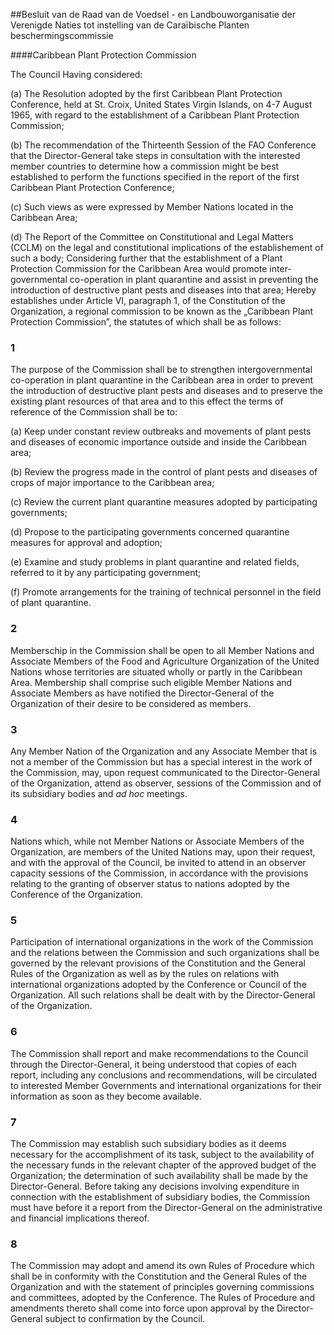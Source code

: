 <meta http-equiv='Content-Type' content='text/html; charset=utf-8' />

##Besluit van de Raad van de Voedsel - en Landbouworganisatie der Verenigde Naties tot instelling van de Caraïbische Planten beschermingscommissie

####Caribbean Plant Protection Commission

The Council Having considered: 

(a) The Resolution adopted by the first Caribbean Plant Protection Conference, held at St. Croix, United States Virgin Islands, on 4-7 August 1965, with regard to the establishment of a Caribbean Plant Protection Commission;  

(b) The recommendation of the Thirteenth Session of the FAO Conference that the Director-General take steps in consultation with the interested member countries to determine how a commission might be best established to perform the functions specified in the report of the first Caribbean Plant Protection Conference;  

(c) Such views as were expressed by Member Nations located in the Caribbean Area;  

(d) The Report of the Committee on Constitutional and Legal Matters (CCLM) on the legal and constitutional implications of the establishement of such a body;   Considering further that the establishment of a Plant Protection Commission for the Caribbean Area would promote inter-governmental co-operation in plant quarantine and assist in preventing the introduction of destructive plant pests and diseases into that area; Hereby establishes under Article VI, paragraph 1, of the Constitution of the Organization, a regional commission to be known as the „Caribbean Plant Protection Commission”, the statutes of which shall be as follows:    

### 1  

The purpose of the Commission shall be to strengthen intergovernmental co-operation in plant quarantine in the Caribbean area in order to prevent the introduction of destructive plant pests and diseases and to preserve the existing plant resources of that area and to this effect the terms of reference of the Commission shall be to: 

(a) Keep under constant review outbreaks and movements of plant pests and diseases of economic importance outside and inside the Caribbean area;  

(b) Review the progress made in the control of plant pests and diseases of crops of major importance to the Caribbean area;  

(c) Review the current plant quarantine measures adopted by participating governments;  

(d) Propose to the participating governments concerned quarantine measures for approval and adoption;  

(e) Examine and study problems in plant quarantine and related fields, referred to it by any participating government;  

(f) Promote arrangements for the training of technical personnel in the field of plant quarantine.    

### 2  

Memberschip in the Commission shall be open to all Member Nations and Associate Members of the Food and Agriculture Organization of the United Nations whose territories are situated wholly or partly in the Caribbean Area. Membership shall comprise such eligible Member Nations and Associate Members as have notified the Director-General of the Organization of their desire to be considered as members.  

### 3  

Any Member Nation of the Organization and any Associate Member that is not a member of the Commission but has a special interest in the work of the Commission, may, upon request communicated to the Director-General of the Organization, attend as observer, sessions of the Commission and of its subsidiary bodies and *ad hoc* meetings.  

### 4  

Nations which, while not Member Nations or Associate Members of the Organization, are members of the United Nations may, upon their request, and with the approval of the Council, be invited to attend in an observer capacity sessions of the Commission, in accordance with the provisions relating to the granting of observer status to nations adopted by the Conference of the Organization.  

### 5  

Participation of international organizations in the work of the Commission and the relations between the Commission and such organizations shall be governed by the relevant provisions of the Constitution and the General Rules of the Organization as well as by the rules on relations with international organizations adopted by the Conference or Council of the Organization. All such relations shall be dealt with by the Director-General of the Organization.  

### 6  

The Commission shall report and make recommendations to the Council through the Director-General, it being understood that copies of each report, including any conclusions and recommendations, will be circulated to interested Member Governments and international organizations for their information as soon as they become available.  

### 7  

The Commission may establish such subsidiary bodies as it deems necessary for the accomplishment of its task, subject to the availability of the necessary funds in the relevant chapter of the approved budget of the Organization; the determination of such availability shall be made by the Director-General. Before taking any decisions involving expenditure in connection with the establishment of subsidiary bodies, the Commission must have before it a report from the Director-General on the administrative and financial implications thereof.  

### 8  

The Commission may adopt and amend its own Rules of Procedure which shall be in conformity with the Constitution and the General Rules of the Organization and with the statement of principles governing commissions and committees, adopted by the Conference. The Rules of Procedure and amendments thereto shall come into force upon approval by the Director-General subject to confirmation by the Council.  

